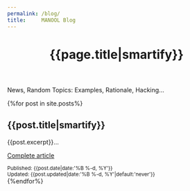 ```yaml
---
permalink: /blog/
title:     MANOOL Blog
---
```


<header>
  <h1 id="start">{{page.title|smartify}}</h1>
</header>

News, Random Topics: Examples, Rationale, Hacking...

{%for post in site.posts%}<section>
  <h2>{{post.title|smartify}}</h2>
  <p markdown="1">{{post.excerpt}}&hellip;</p>
  <p><a href="{{post.url}}">Complete article</a></p>
  <div class="right"><small>Published: <time datetime="{{post.date|date:'%F'}}">{{post.date|date:'%B %-d, %Y'}}</time></small></div>
  <div class="right"><small>Updated: <time datetime="{{post.updated|date:'%F'}}">{{post.updated|date:'%B %-d, %Y'|default:'never'}}</time></small></div>
</section>{%endfor%}

